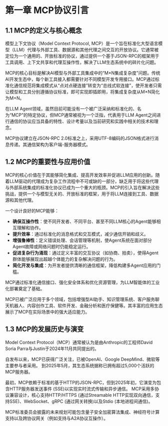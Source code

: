 # 第一章 MCP协议引言

## 1.1 MCP的定义与核心概念

模型上下文协议（Model Context Protocol, MCP）是一个旨在标准化大型语言模型（LLM）代理与外部工具、数据源和其他代理之间交互的开放协议。它通常被定位为一个通用的、开放标准的协议，通过提供一个基于JSON-RPC的框架用于工具调用、上下文共享和代理互操作性，解决了LLM生态系统中的碎片化问题。

MCP的核心目标是解决AI模型与外部工具集成中的“M×N集成复杂度”问题。传统AI开发生态中，每个新工具接入都需要针对不同模型开发专用接口。MCP通过标准化通信规范将集成模式从“点对点硬连接”转变为“总线式软连接”，使开发者只需让模型和工具分别遵循协议标准，即可实现即插即用，将集成复杂度从M×N简化为M+N。

在LLM Agent领域，虽然目前可能没有一个被广泛采纳和标准化的、名为“MCP”的特定协议，但MCP通常被视为一个泛指，代表用于LLM Agent之间进行通信的协议应当具备的特性、设计考量以及当前研究和实践中相关的技术和理念。

MCP协议建立在JSON-RPC 2.0标准之上，采用UTF-8编码的JSON格式进行消息传递。其通信架构为客户端-服务器模式。

## 1.2 MCP的重要性与应用价值

MCP的核心价值在于其能够简化集成、提高开发效率并促进LLM应用的创新。随着LLM驱动的代理成为复杂工作流程中不可或缺的一部分，缺乏用于将这些代理与外部系统集成的标准化协议已成为一个重大的瓶颈。MCP的引入旨在解决这些挑战，提供一个与模型无关的、开放标准的框架，用于将LLM连接到工具、数据源和其他代理。

一个设计良好的MCP能够：
*   **确保互操作性**：使不同开发者、不同平台、甚至不同LLM核心的Agent能够相互理解和协作。
*   **提升效率**：通过标准化的消息格式和交互模式，减少通信开销和歧义。
*   **增强鲁棒性**：定义错误处理、会话管理等机制，使Agent系统在面对部分Agent故障或网络问题时仍能稳定运行。
*   **促进复杂行为涌现**：通过定义丰富的交互协议（如协商、拍卖），使得Agent群体能够展现出超越个体能力的复杂解决问题的行为。
*   **简化开发与集成**：为开发者提供清晰的通信框架，降低构建多Agent应用的门槛。

MCP通过标准化通信接口、强化安全体系和优化资源管理，为LLM智能体的工业化部署奠定了基础。

MCP已被广泛应用于多个领域，包括增强型AI助手、知识管理系统、客户服务聊天机器人、内容创作工具、软件开发、金融分析和医疗保健等。其丰富的应用生态展示了MCP在实际场景中的强大适应能力。

## 1.3 MCP的发展历史与演变

Model Context Protocol（MCP）通常被认为是由Anthropic的工程师David Soria Parra与Justin于2024年11月共同提出的。

自发布以来，MCP已获得广泛关注，已被OpenAI、Google DeepMind、微软等主要参与者采用。 到2025年5月，其生态系统据称已拥有超过5,000个活跃的MCP服务器。

最初，MCP依赖于标准的基于HTTP的JSON-RPC，但到2025年初，它演变为包含HTTP服务器发送事件 (SSE)以实现实时流式传输和异步通信。 MCP采用多协议兼容设计，核心支持HTTP/HTTPS (通过Streamable HTTP实现双向通信，支持SSE)、WebSocket、gRPC (通过网关转换)以及Stdio (本地进程间通信)。

MCP标准委员会披露的未来规划可能包含量子安全加密算法集成、神经符号计算支持以及跨协议网关（例如支持与A2A协议互操作）。
